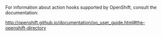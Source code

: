 For information about action hooks supported by OpenShift, consult the documentation:

http://openshift.github.io/documentation/oo_user_guide.html#the-openshift-directory

